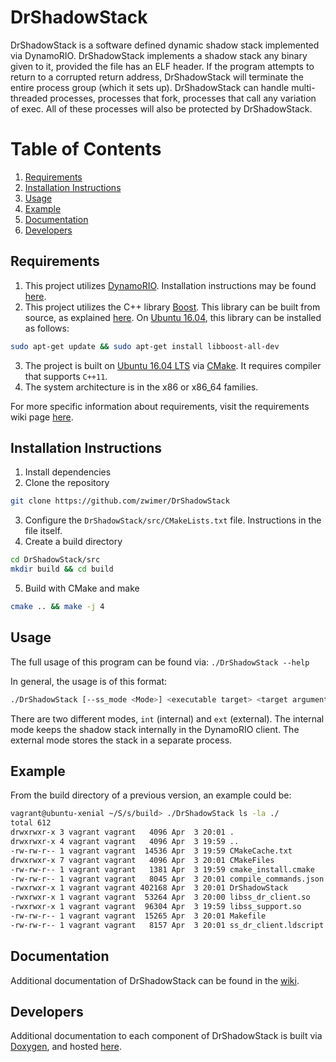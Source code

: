 # DrShadowStack

DrShadowStack is a software defined dynamic shadow stack implemented via DynamoRIO. DrShadowStack implements a shadow stack any binary given to it, provided the file has an ELF header. If the program attempts to return to a corrupted return address, DrShadowStack will terminate the entire process group (which it sets up). DrShadowStack can handle multi-threaded processes, processes that fork, processes that call any variation of exec. All of these processes will also be protected by DrShadowStack.

# Table of Contents

1. [Requirements](#requirements)
1. [Installation Instructions](#installation-instructions)
1. [Usage](#usage)
1. [Example](#example)
1. [Documentation](#documentation)
1. [Developers](#developers)

## Requirements

1. This project utilizes [DynamoRIO](https://github.com/DynamoRIO/dynamorio). Installation instructions may be found [here](https://github.com/DynamoRIO/dynamorio/wiki/How-To-Build).
2. This project utilizes the C++ library [Boost](https://boost.org). This library can be built from source, as explained [here](https://www.boost.org/doc/libs/1_66_0/more/getting_started/unix-variants.html). On [Ubuntu 16.04](http://releases.ubuntu.com/16.04.4/), this library can be installed as follows:
```bash
sudo apt-get update && sudo apt-get install libboost-all-dev
```
3. The project is built on [Ubuntu 16.04 LTS](http://releases.ubuntu.com/16.04.4/) via [CMake](https://cmake.org/). It requires compiler that supports `C++11`.
4. The system architecture is in the x86 or x86\_64 families.

For more specific information about requirements, visit the requirements wiki page [here](https://github.com/zwimer/DrShadowStack/wiki/Requirements).

## Installation Instructions

1. Install dependencies
2. Clone the repository
```bash
git clone https://github.com/zwimer/DrShadowStack
```
3. Configure the `DrShadowStack/src/CMakeLists.txt` file. Instructions in the file itself.
4. Create a build directory
```bash
cd DrShadowStack/src
mkdir build && cd build
```
5. Build with CMake and make
```bash
cmake .. && make -j 4
```

## Usage

The full usage of this program can be found via: `./DrShadowStack --help`

In general, the usage is of this format: 
```bash
./DrShadowStack [--ss_mode <Mode>] <executable target> <target arguments>
```

There are two different modes, `int` (internal) and `ext` (external). The internal mode keeps the shadow stack internally in the DynamoRIO client. The external mode stores the stack in a separate process.

## Example

From the build directory of a previous version, an example could be:
```bash
vagrant@ubuntu-xenial ~/S/s/build> ./DrShadowStack ls -la ./
total 612
drwxrwxr-x 3 vagrant vagrant   4096 Apr  3 20:01 .
drwxrwxr-x 4 vagrant vagrant   4096 Apr  3 19:59 ..
-rw-rw-r-- 1 vagrant vagrant  14536 Apr  3 19:59 CMakeCache.txt
drwxrwxr-x 7 vagrant vagrant   4096 Apr  3 20:01 CMakeFiles
-rw-rw-r-- 1 vagrant vagrant   1381 Apr  3 19:59 cmake_install.cmake
-rw-rw-r-- 1 vagrant vagrant   8045 Apr  3 20:01 compile_commands.json
-rwxrwxr-x 1 vagrant vagrant 402168 Apr  3 20:01 DrShadowStack
-rwxrwxr-x 1 vagrant vagrant  53264 Apr  3 20:00 libss_dr_client.so
-rwxrwxr-x 1 vagrant vagrant  96304 Apr  3 19:59 libss_support.so
-rw-rw-r-- 1 vagrant vagrant  15265 Apr  3 20:01 Makefile
-rw-rw-r-- 1 vagrant vagrant   8157 Apr  3 20:01 ss_dr_client.ldscript
```

## Documentation

Additional documentation of DrShadowStack can be found in the [wiki](https://github.com/zwimer/DrShadowStack/wiki).

## Developers

Additional documentation to each component of DrShadowStack is built via [Doxygen](http://www.stack.nl/~dimitri/doxygen/), and hosted [here](https://zwimer.com/DrShadowStack).
